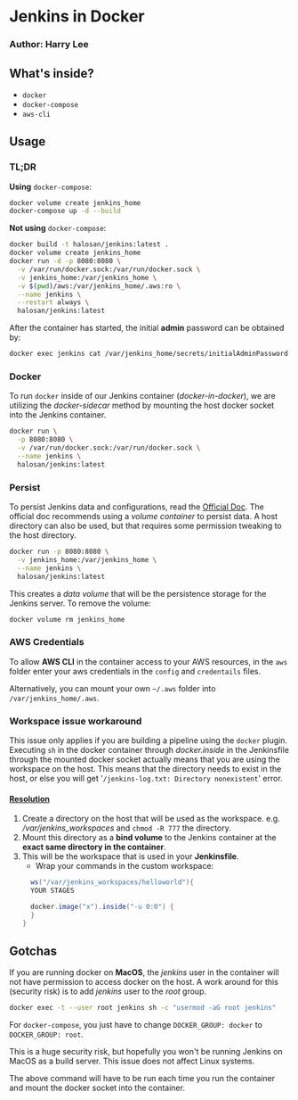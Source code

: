 # Jenkins in Docker
### Author: Harry Lee

## What's inside?
- `docker`
- `docker-compose`
- `aws-cli`


## Usage

### TL;DR

**Using** `docker-compose`:
```bash
docker volume create jenkins_home
docker-compose up -d --build
```

**Not using** `docker-compose`:
```bash
docker build -t halosan/jenkins:latest .
docker volume create jenkins_home
docker run -d -p 8080:8080 \
  -v /var/run/docker.sock:/var/run/docker.sock \
  -v jenkins_home:/var/jenkins_home \
  -v $(pwd)/aws:/var/jenkins_home/.aws:ro \
  --name jenkins \
  --restart always \
  halosan/jenkins:latest
```

After the container has started, the initial **admin** password can be obtained
by:
```bash
docker exec jenkins cat /var/jenkins_home/secrets/initialAdminPassword
```


### Docker
To run `docker` inside of our Jenkins container (_docker-in-docker_), we are
utilizing the _docker-sidecar_ method by
mounting the host docker socket into the Jenkins container.

```bash
docker run \
  -p 8080:8080 \
  -v /var/run/docker.sock:/var/run/docker.sock \
  --name jenkins \
  halosan/jenkins:latest
```


### Persist
To persist Jenkins data and configurations, read the
[Official Doc](https://github.com/jenkinsci/docker/blob/master/README.md).
The official doc recommends using a _volume container_ to persist data. A host
directory can also be used, but that requires some permission tweaking to the
host directory.

```bash
docker run -p 8080:8080 \
  -v jenkins_home:/var/jenkins_home \
  --name jenkins \
  halosan/jenkins:latest
```

This creates a _data volume_ that will be the persistence storage for the Jenkins server.
To remove the volume:

```bash
docker volume rm jenkins_home
```


### AWS Credentials
To allow **AWS CLI** in the container access to your AWS resources, in the `aws`
folder enter your aws credentials in the `config` and `credentails` files.

Alternatively, you can mount your own `~/.aws` folder into
`/var/jenkins_home/.aws`.


### Workspace issue workaround
This issue only applies if you are building a pipeline using the `docker`
plugin.
Executing `sh` in the docker container through _docker.inside_ in the
Jenkinsfile through the
mounted docker socket actually means that you are using the workspace on the
host. This means that the directory needs to exist in the host, or else you will
get  '`/jenkins-log.txt: Directory nonexistent`' error.

#### [Resolution](https://github.com/jenkinsci/docker/issues/626)
1. Create a directory on the host that will be used as the workspace. e.g.
   _/var/jenkins_workspaces_ and `chmod -R 777` the directory.
2. Mount this directory as a **bind volume** to the Jenkins container at the
   **exact same directory in the container**.
3. This will be the workspace that is used in your **Jenkinsfile**.
    - Wrap your commands in the custom workspace:
    ```groovy
      ws("/var/jenkins_workspaces/helloworld"){
      YOUR STAGES

      docker.image("x").inside("-u 0:0") {
      }
    }
    ```


## Gotchas

If you are running docker on **MacOS**, the _jenkins_ user in the container will
not have permission to access docker on the host. A work around for this
(security risk) is to add _jenkins_ user to the _root_ group.

```bash
docker exec -t --user root jenkins sh -c "usermod -aG root jenkins"
```

For `docker-compose`, you just have to change `DOCKER_GROUP: docker` to
`DOCKER_GROUP: root`.

This is a huge security risk, but hopefully you won't be running Jenkins on
MacOS as a build server. This issue does not affect Linux systems.

The above command will have to be run each time you run the container and mount
the docker socket into the container.
